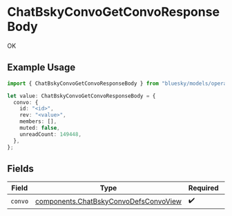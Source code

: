 # ChatBskyConvoGetConvoResponseBody

OK

## Example Usage

```typescript
import { ChatBskyConvoGetConvoResponseBody } from "bluesky/models/operations";

let value: ChatBskyConvoGetConvoResponseBody = {
  convo: {
    id: "<id>",
    rev: "<value>",
    members: [],
    muted: false,
    unreadCount: 149448,
  },
};
```

## Fields

| Field                                                                                          | Type                                                                                           | Required                                                                                       | Description                                                                                    |
| ---------------------------------------------------------------------------------------------- | ---------------------------------------------------------------------------------------------- | ---------------------------------------------------------------------------------------------- | ---------------------------------------------------------------------------------------------- |
| `convo`                                                                                        | [components.ChatBskyConvoDefsConvoView](../../models/components/chatbskyconvodefsconvoview.md) | :heavy_check_mark:                                                                             | N/A                                                                                            |